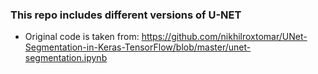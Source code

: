 ### This repo includes different versions of U-NET
* Original code is taken from: https://github.com/nikhilroxtomar/UNet-Segmentation-in-Keras-TensorFlow/blob/master/unet-segmentation.ipynb
